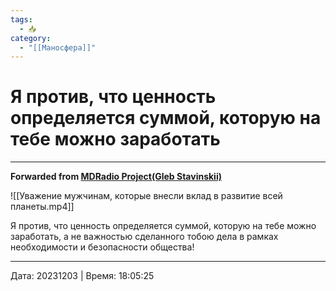 ```yaml
---
tags:
  - 📥
category:
  - "[[Маносфера]]"
---
```


# Я против, что ценность определяется суммой, которую на тебе можно заработать

***

**Forwarded from [MDRadio Project(Gleb Stavinskii)](https://t.me/mdradio_project/2140)**

![[Уважение мужчинам, которые внесли вклад в развитие всей планеты.mp4]]

Я против, что ценность определяется суммой, которую на тебе можно заработать, а не важностью сделанного тобою дела в рамках необходимости и безопасности общества!

---

Дата: 20231203 | Время: 18:05:25

